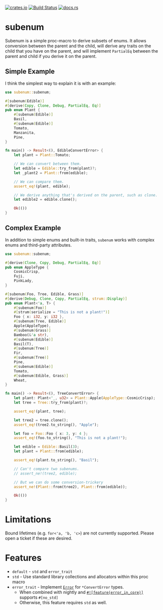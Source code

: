 [![crates.io](https://img.shields.io/crates/v/subenum.svg)](https://crates.io/crates/subenum)
[![Build Status](https://github.com/paholg/subenum/actions/workflows/check.yml/badge.svg)](https://github.com/paholg/subenum/actions/workflows/check.yml)
[![docs.rs](https://img.shields.io/docsrs/subenum)](https://docs.rs/subenum)

# subenum

Subenum is a simple proc-macro to derive subsets of enums. It allows conversion
between the parent and the child, will derive any traits on the child that you
have on the parent, and will implement `PartialEq` between the parent and child
if you derive it on the parent.

## Simple Example

I think the simplest way to explain it is with an example:

```rust
use subenum::subenum;

#[subenum(Edible)]
#[derive(Copy, Clone, Debug, PartialEq, Eq)]
pub enum Plant {
    #[subenum(Edible)]
    Basil,
    #[subenum(Edible)]
    Tomato,
    Manzanita,
    Pine,
}

fn main() -> Result<(), EdibleConvertError> {
    let plant = Plant::Tomato;

    // We can convert between them.
    let edible = Edible::try_from(plant)?;
    let _plant2 = Plant::from(edible);

    // We can compare them.
    assert_eq!(plant, edible);

    // We derive anything that's derived on the parent, such as clone.
    let edible2 = edible.clone();

    Ok(())
}
```

## Complex Example

In addition to simple enums and built-in traits, `subenum` works with complex enums and third-party attributes.

```rust
use subenum::subenum;

#[derive(Clone, Copy, Debug, PartialEq, Eq)]
pub enum AppleType {
    CosmicCrisp,
    Fuji,
    PinkLady,
}

#[subenum(Foo, Tree, Edible, Grass)]
#[derive(Debug, Clone, Copy, PartialEq, strum::Display)]
pub enum Plant<'a, T> {
    #[subenum(Foo)]
    #[strum(serialize = "This is not a plant!")]
    Foo { x: i32, y: i32 },
    #[subenum(Tree, Edible)]
    Apple(AppleType),
    #[subenum(Grass)]
    Bamboo(&'a str),
    #[subenum(Edible)]
    Basil(T),
    #[subenum(Tree)]
    Fir,
    #[subenum(Tree)]
    Pine,
    #[subenum(Edible)]
    Tomato,
    #[subenum(Edible, Grass)]
    Wheat,
}

fn main() -> Result<(), TreeConvertError> {
    let plant: Plant<'_, u32> = Plant::Apple(AppleType::CosmicCrisp);
    let tree = Tree::try_from(plant)?;

    assert_eq!(plant, tree);

    let tree2 = tree.clone();
    assert_eq!(tree2.to_string(), "Apple");

    let foo = Foo::Foo { x: 3, y: 4 };
    assert_eq!(foo.to_string(), "This is not a plant!");

    let edible = Edible::Basil(3);
    let plant = Plant::from(edible);

    assert_eq!(plant.to_string(), "Basil");

    // Can't compare two subenums.
    // assert_ne!(tree2, edible);

    // But we can do some conversion-trickery
    assert_ne!(Plant::from(tree2), Plant::from(edible));

    Ok(())
}
```

# Limitations

Bound lifetimes (e.g. `for<'a, 'b, 'c>`) are not currently supported. Please
open a ticket if these are desired.

# Features
- `default` - `std` and `error_trait`
- `std` - Use standard library collections and allocators within this proc macro
- `error_trait` - Implement [`Error`](https://doc.rust-lang.org/std/error/trait.Error.html) for `*ConvertError` types.
  - When combined with nightly and [`#![feature(error_in_core)]`](https://github.com/rust-lang/rust/issues/103765) supports `#[no_std]`
  - Otherwise, this feature requires `std` as well.
